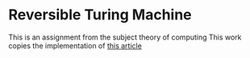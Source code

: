 # Reversible Turing Machine

This is an assignment from the subject theory of computing
This work copies the implementation of [this article](https://mathweb.ucsd.edu/~sbuss/CourseWeb/Math268_2013W/Bennett_Reversibiity.pdf)
